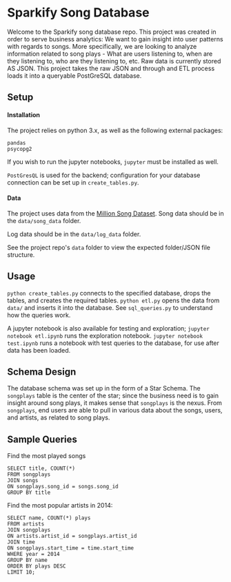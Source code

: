 # Sparkify Song Database
Welcome to the Sparkify song database repo. This project was created in order to serve business analytics: We want to gain insight into user patterns with regards to songs. More specifically, we are looking to analyze information related to song plays - What are users listening to, when are they listening to, who are they listening to, etc. Raw data is currently stored AS JSON. This project takes the raw JSON and through and ETL process loads it into a queryable PostGreSQL database.

## Setup
#### Installation
The project relies on python 3.x, as well as the following external packages:
```
pandas
psycopg2

```
If you wish to run the jupyter notebooks, `jupyter` must be installed as well.

`PostGresQL` is used for the backend; configuration for your database connection can be set up in `create_tables.py`.

#### Data
The project uses data from the [Million Song Dataset](http://millionsongdataset.com). Song data should be in the `data/song_data` folder.

Log data should be in the `data/log_data` folder.

See the project repo's `data` folder to view the expected folder/JSON file structure.

## Usage
`python create_tables.py` connects to the specified database, drops the tables, and creates the required tables.
`python etl.py` opens the data from `data/` and inserts it into the database.
See `sql_queries.py` to understand how the queries work.

A jupyter notebook is also available for testing and exploration;
`jupyter notebook etl.ipynb` runs the exploration notebook.
`jupyter notebook test.ipynb` runs a notebook with test queries to the database, for use after data has been loaded.


## Schema Design
The database schema was set up in the form of a Star Schema. The `songplays` table is the center of the star; since the business need is to gain insight around song plays, it makes sense that `songplays` is the nexus. From `songplays`, end users are able to pull in various data about the songs, users, and artists, as related to song plays.

## Sample Queries
Find the most played songs
```
SELECT title, COUNT(*)
FROM songplays
JOIN songs
ON songplays.song_id = songs.song_id
GROUP BY title
```

Find the most popular artists in 2014:
```
SELECT name, COUNT(*) plays
FROM artists
JOIN songplays
ON artists.artist_id = songplays.artist_id
JOIN time
ON songplays.start_time = time.start_time
WHERE year = 2014
GROUP BY name
ORDER BY plays DESC
LIMIT 10;
```
